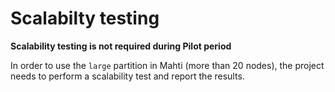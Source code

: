 # Scalabilty testing

<!-- FIXME: actual instructions -->

**Scalability testing is not required during Pilot period**

In order to use the `large` partition in Mahti (more than 20 nodes), the
project needs to perform a scalability test and report the results.

